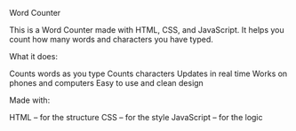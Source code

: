 Word Counter

This is a Word Counter made with HTML, CSS, and JavaScript. It helps you count how many words and characters you have typed.

What it does:

Counts words as you type
Counts characters
Updates in real time
Works on phones and computers
Easy to use and clean design

 Made with:
 
HTML – for the structure
CSS – for the style
JavaScript – for the logic
